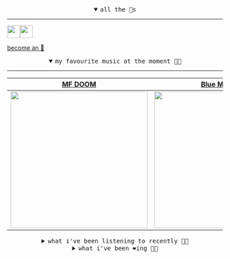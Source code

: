 <details open>

<summary align="center"><samp>all the 🥚s</samp></summary>
<hr />

<a href="https://github.com/pvinis"><img src="https://avatars.githubusercontent.com/u/100233?s=90&v=4" width="30" height="30" /><a href="https://github.com/maxPugh"><img src="https://avatars.githubusercontent.com/u/46350013?s=90&u=52a601eaa2d272b35477d096fe782ebf0a8a1f68&v=4" width="30" height="30" />

<samp><a href="https://github.com/bitttttten/bitttttten/stargazers">become an 🥚</a></samp>

</details>

<details open>

<summary align="center"><samp>my favourite music at the moment 🎵🎶</samp></summary>
<hr />

<!-- toc -->

| [MF DOOM](https://open.spotify.com/artist/2pAWfrd7WFF3XhVt9GooDL)                                                                                                | [Blue Material](https://open.spotify.com/artist/1Lw0UGcF4UaDqqtyPQq7wI)                                                                                          | [The Magic Lantern](https://open.spotify.com/artist/2jIhiAEbmLrPj69WLM2R3V)                                                                                      | [Nils Frahm](https://open.spotify.com/artist/5gqhueRUZEa7VDnQt4HODp)                                                                                             |
| ---------------------------------------------------------------------------------------------------------------------------------------------------------------- | ---------------------------------------------------------------------------------------------------------------------------------------------------------------- | ---------------------------------------------------------------------------------------------------------------------------------------------------------------- | ---------------------------------------------------------------------------------------------------------------------------------------------------------------- |
| [<img src="https://i.scdn.co/image/ab6761610000e5eb3e9a6caa41a80b9238a49784" width="320" height="auto">](https://open.spotify.com/artist/2pAWfrd7WFF3XhVt9GooDL) | [<img src="https://i.scdn.co/image/ab6761610000e5eb094e7d235a4f0e07f1f6f765" width="320" height="auto">](https://open.spotify.com/artist/1Lw0UGcF4UaDqqtyPQq7wI) | [<img src="https://i.scdn.co/image/ab6761610000e5ebfff0ffe7973dd2ae57268f90" width="320" height="auto">](https://open.spotify.com/artist/2jIhiAEbmLrPj69WLM2R3V) | [<img src="https://i.scdn.co/image/ab6761610000e5eb812d9b7d8497a380601c8366" width="320" height="auto">](https://open.spotify.com/artist/5gqhueRUZEa7VDnQt4HODp) |

<!-- tocstop -->

</details>

<details>

<summary align="center"><samp>what i've been listening to recently 🎵🎶</samp></summary>
<hr />

<!-- toc -->

| [Vomitspit<br />MF DOOM](https://open.spotify.com/track/0oduroQUXgL9mb4JO8XzB9)                                                                                 | [Road Of The Lonely Ones<br />Madlib](https://open.spotify.com/track/4VaICpePVA67Wqvv8SryFr)                                                                    | [Crosshairs<br />DANGERDOOM](https://open.spotify.com/track/5ddNrCDGZyV0vM0Q2dvePC)                                                                             | [The Chocolate Conquistadors (…<br />BADBADNOTGOOD, MF DOOM](https://open.spotify.com/track/6HOLZtVDh5EgvPnW4z23n2)                                             |
| --------------------------------------------------------------------------------------------------------------------------------------------------------------- | --------------------------------------------------------------------------------------------------------------------------------------------------------------- | --------------------------------------------------------------------------------------------------------------------------------------------------------------- | --------------------------------------------------------------------------------------------------------------------------------------------------------------- |
| [<img src="https://i.scdn.co/image/ab6761610000e5eb3e9a6caa41a80b9238a49784" width="320" height="auto">](https://open.spotify.com/track/0oduroQUXgL9mb4JO8XzB9) | [<img src="https://i.scdn.co/image/ab6761610000e5ebdb860c843b90fdea28f670d6" width="320" height="auto">](https://open.spotify.com/track/4VaICpePVA67Wqvv8SryFr) | [<img src="https://i.scdn.co/image/03e3c1a62c1e4a9dfac7128f3a4a487fd2027ca9" width="320" height="auto">](https://open.spotify.com/track/5ddNrCDGZyV0vM0Q2dvePC) | [<img src="https://i.scdn.co/image/ab6761610000e5eb61d28b161209f1ee239fdafa" width="320" height="auto">](https://open.spotify.com/track/6HOLZtVDh5EgvPnW4z23n2) |

<!-- tocstop -->

</details>

<details>

<summary align="center"><samp>what i've been ❤️ing 🎵🎶</samp></summary>
<hr />

<!-- toc -->

| [Benzi Box<br />DANGERDOOM](https://open.spotify.com/album/6vAKENvwUSLMUAWYruV9sw)                                                                              | [Wien<br />Labradford](https://open.spotify.com/album/7h1WlPlMEcgicPHkkUzmkV)                                                                                   | [THAT'S THAT<br />MF DOOM](https://open.spotify.com/album/5i7JM6qlMK5x2gY6Tkv56h)                                                                               | [Prester John<br />Animal Collective](https://open.spotify.com/album/4q2AM3cwp8l8UhutZAFA1p)                                                                    |
| --------------------------------------------------------------------------------------------------------------------------------------------------------------- | --------------------------------------------------------------------------------------------------------------------------------------------------------------- | --------------------------------------------------------------------------------------------------------------------------------------------------------------- | --------------------------------------------------------------------------------------------------------------------------------------------------------------- |
| [<img src="https://i.scdn.co/image/ab67616d0000b2738f4944a3d77dd680bde9fd10" width="320" height="auto">](https://open.spotify.com/album/6vAKENvwUSLMUAWYruV9sw) | [<img src="https://i.scdn.co/image/ab67616d0000b273586ca79b56c4c4b48447b4e1" width="320" height="auto">](https://open.spotify.com/album/7h1WlPlMEcgicPHkkUzmkV) | [<img src="https://i.scdn.co/image/ab67616d0000b2731c74e2608e3caae82a1680bd" width="320" height="auto">](https://open.spotify.com/album/5i7JM6qlMK5x2gY6Tkv56h) | [<img src="https://i.scdn.co/image/ab67616d0000b2735924df21a429a45ccfd730c4" width="320" height="auto">](https://open.spotify.com/album/4q2AM3cwp8l8UhutZAFA1p) |

<!-- tocstop -->

</details>
